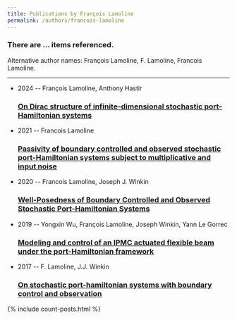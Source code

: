 ```yaml
---
title: Publications by François Lamoline
permalink: /authors/francois-lamoline
---
```


<h3 id="number-posts">There are ... items referenced.</h3>
<p id='info-authors'>Alternative author names: François Lamoline, F. Lamoline, Francois Lamoline.</p>
<hr />
<ul class="post-list">
<li><span class='post-meta'>2024 -- François Lamoline, Anthony Hastir</span><h3><a class='post-link' href="{{ site.baseurl }}/on-dirac-structure-of-infinite-dimensional-stochastic-port-hamiltonian-systems">On Dirac structure of infinite-dimensional stochastic port-Hamiltonian systems</a></h3></li>
<li><span class='post-meta'>2021 -- Francois Lamoline</span><h3><a class='post-link' href="{{ site.baseurl }}/passivity-of-boundary-controlled-and-observed-stochastic-port-hamiltonian-systems-subject-to-multiplicative-and-input-noise">Passivity of boundary controlled and observed stochastic port-Hamiltonian systems subject to multiplicative and input noise</a></h3></li>
<li><span class='post-meta'>2020 -- Francois Lamoline, Joseph J. Winkin</span><h3><a class='post-link' href="{{ site.baseurl }}/well-posedness-of-boundary-controlled-and-observed-stochastic-port-hamiltonian-systems">Well-Posedness of Boundary Controlled and Observed Stochastic Port-Hamiltonian Systems</a></h3></li>
<li><span class='post-meta'>2019 -- Yongxin Wu, François Lamoline, Joseph Winkin, Yann Le Gorrec</span><h3><a class='post-link' href="{{ site.baseurl }}/modeling-and-control-of-an-ipmc-actuated-flexible-beam-under-the-port-hamiltonian-framework">Modeling and control of an IPMC actuated flexible beam under the port-Hamiltonian framework</a></h3></li>
<li><span class='post-meta'>2017 -- F. Lamoline, J.J. Winkin</span><h3><a class='post-link' href="{{ site.baseurl }}/on-stochastic-port-hamiltonian-systems-with-boundary-control-and-observation">On stochastic port-hamiltonian systems with boundary control and observation</a></h3></li>

</ul>
{% include count-posts.html %}
